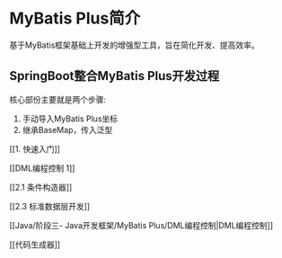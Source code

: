 # MyBatis Plus简介
基于MyBatis框架基础上开发的增强型工具，旨在简化开发、提高效率。

## SpringBoot整合MyBatis Plus开发过程

核心部份主要就是两个步骤:
1. 手动导入MyBatis Plus坐标
2. 继承BaseMap，传入泛型

[[1. 快速入门]]

[[DML编程控制 1]]

[[2.1 条件构造器]]

[[2.3 标准数据层开发]]

[[Java/阶段三- Java开发框架/MyBatis Plus/DML编程控制|DML编程控制]]

[[代码生成器]]

